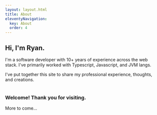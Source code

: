 ```yaml
---
layout: layout.html
title: About
eleventyNavigation:
  key: About
  order: 4
---
```

## Hi, I'm Ryan.

I'm a software developer with 10+ years of experience across the web stack. I've primarily worked with Typescript, Javascript, and JVM langs.

I've put together this site to share my professional experience, thoughts, and creations.
<br /><br />
### Welcome! Thank you for visiting.

More to come...
